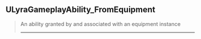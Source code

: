 ## ULyraGameplayAbility_FromEquipment

> An ability granted by and associated with an equipment instance  
> 
> ----

